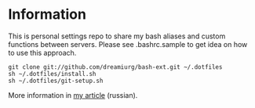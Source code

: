 Information
===========

This is personal settings repo to share my bash aliases and custom functions between servers. Please see .bashrc.sample to get idea on how to use this approach.

    git clone git://github.com/dreamiurg/bash-ext.git ~/.dotfiles
    sh ~/.dotfiles/install.sh
    sh ~/.dotfiles/git-setup.sh

More information in [my article](http://demiurg.com.ua/blog/2011/03/27/using-github-to-share-personal-settings-between-servers/) (russian).
